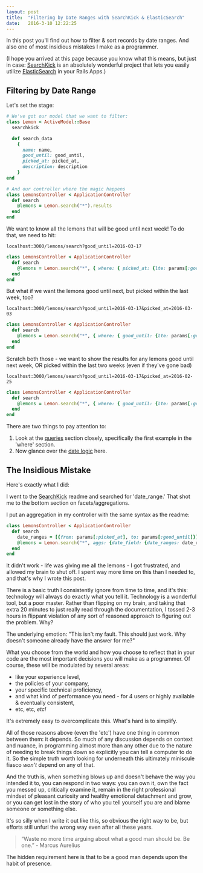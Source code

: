 ```yaml
---
layout: post
title:  "Filtering by Date Ranges with SearchKick & ElasticSearch"
date:   2016-3-10 12:22:25
---
```


In this post you'll find out how to filter & sort records by date ranges. And also one of most insidious mistakes I make as a programmer.

(I hope you arrived at this page because you know what this means, but just in case: [SearchKick](https://github.com/ankane/searchkick) is an absolutely wonderful project that lets you easily utilize [ElasticSearch](https://www.elastic.co/products/elasticsearch) in your Rails Apps.)

## Filtering by Date Range

Let's set the stage:

```ruby
# We've got our model that we want to filter:
class Lemon < ActiveModel::Base
  searchkick

  def search_data
    {
      name: name,
      good_until: good_until,
      picked_at: picked_at,
      description: description
    }
end

# And our controller where the magic happens
class LemonsController < ApplicationController
  def search
    @lemons = Lemon.search("*").results
  end
end
```

We want to know all the lemons that will be good until next week! To do that, we need to hit:

`localhost:3000/lemons/search?good_until=2016-03-17`

```ruby
class LemonsController < ApplicationController
  def search
    @lemons = Lemon.search("*", { where: { picked_at: {lte: params[:good_until]} }).results
  end
end
```

But what if we want the lemons good until next, but picked within the last week, too?

`localhost:3000/lemons/search?good_until=2016-03-17&picked_at=2016-03-03`

```ruby
class LemonsController < ApplicationController
  def search
    @lemons = Lemon.search("*", { where: { good_until: {lte: params[:good_until], gte: params[:picked_at]} }).results
  end
end
```

Scratch both those - we want to show the results for any lemons good until next week, OR picked within the last two weeks (even if they've gone bad)

`localhost:3000/lemons/search?good_until=2016-03-17&picked_at=2016-02-25`

```ruby
class LemonsController < ApplicationController
  def search
    @lemons = Lemon.search("*", { where: { good_until: {lte: params[:good_until]}, or: [ picked_at: {gte: params[:picked_at]}]} }).results
  end
end
```

There are two things to pay attention to:

1. Look at the [queries](https://github.com/ankane/searchkick#queries) section closely, specifically the first example in the 'where' section.
2. Now glance over the [date logic](https://www.elastic.co/guide/en/elasticsearch/reference/current/query-dsl-range-query.html) here.

## The Insidious Mistake

Here's exactly what I did:

I went to the [SearchKick](https://github.com/ankane/searchkick) readme and searched for 'date_range.' That shot me to the bottom section on facets/aggregations.

I put an aggregation in my controller with the same syntax as the readme:

```ruby
class LemonsController < ApplicationController
  def search
    date_ranges = [{from: params[:picked_at], to: params[:good_until]}]
    @lemons = Lemon.search("*", aggs: {date_field: {date_ranges: date_ranges}}).results
  end
end
```

It didn't work - life was giving me all the lemons - I got frustrated, and allowed my brain to shut off. I spent way more time on this than I needed to, and that's why I wrote this post.

There is a basic truth I consistently ignore from time to time, and it's this: technology will always do exactly what you tell it. Technology is a wonderful tool, but a poor master. Rather than flipping on my brain, and taking that extra 20 minutes to just really read through the documentation, I tossed 2-3 hours in flippant violation of any sort of reasoned approach to figuring out the problem. Why?

The underlying emotion: "This isn't my fault. This should just work. Why doesn't someone already have the answer for me?"

What you choose from the world and how you choose to reflect that in your code are the most important decisions you will make as a programmer. Of course, these will be modulated by several areas:

* like your experience level,
* the policies of your company,
* your specific technical proficiency,
* and what kind of performance you need - for 4 users or highly available & eventually consistent,
* etc, etc, *etc!*

It's extremely easy to overcomplicate this. What's hard is to simplify.

All of those reasons above (even the 'etc') have one thing in common between them: it depends. So much of any discussion depends on context and nuance, in programming almost more than any other due to the nature of needing to break things down so explicitly you can tell a computer to do it. So the simple truth worth looking for underneath this ultimately miniscule fiasco *won't* depend on any of that.

And the truth is, when something blows up and doesn't behave the way you intended it to, you can respond in two ways: you can own it, own the fact you messed up, critically examine it, remain in the right professional mindset of pleasant curiosity and healthy emotional detachment and grow, or you can get lost in the story of who you tell yourself you are and blame someone or something else.

It's so silly when I write it out like this, so obvious the right way to be, but efforts still unfurl the wrong way even after all these years.

> “Waste no more time arguing about what a good man should be. Be one.” - Marcus Aurelius

The hidden requirement here is that to be a good man depends upon the habit of presence.
